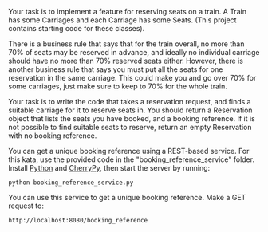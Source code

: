 
Your task is to implement a feature for reserving seats on a train. A Train has some Carriages and each Carriage has some Seats. (This project contains starting code for these classes).

There is a business rule that says that for the train overall, no more than 70% of seats may be reserved in advance, and ideally no individual carriage should have no more than 70% reserved seats either. However, there is another business rule that says you must put all the seats for one reservation in the same carriage. This could make you and go over 70% for some carriages, just make sure to keep to 70% for the whole train.

Your task is to write the code that takes a reservation request, and finds a suitable carriage for it to reserve seats in. You should return a Reservation object that lists the seats you have booked, and a booking reference. If it is not possible to find suitable seats to reserve, return an empty Reservation with no booking reference. 

You can get a unique booking reference using a REST-based service. For this kata, use the provided code in the "booking_reference_service" folder. Install [Python](http://python.org) and [CherryPy](http://www.cherrypy.org/), then start the server by running:

    python booking_reference_service.py

You can use this service to get a unique booking reference. Make a GET request to: 

    http://localhost:8080/booking_reference
